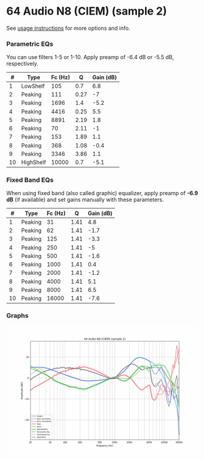 # 64 Audio N8 (CIEM) (sample 2)
See [usage instructions](https://github.com/jaakkopasanen/AutoEq#usage) for more options and info.

### Parametric EQs
You can use filters 1-5 or 1-10. Apply preamp of -6.4 dB or -5.5 dB, respectively.

|   # | Type      |   Fc (Hz) |    Q |   Gain (dB) |
|-----|-----------|-----------|------|-------------|
|   1 | LowShelf  |       105 | 0.7  |         6.8 |
|   2 | Peaking   |       111 | 0.27 |        -7   |
|   3 | Peaking   |      1696 | 1.4  |        -5.2 |
|   4 | Peaking   |      4416 | 0.25 |         5.5 |
|   5 | Peaking   |      8891 | 2.19 |         1.8 |
|   6 | Peaking   |        70 | 2.11 |        -1   |
|   7 | Peaking   |       153 | 1.89 |         1.1 |
|   8 | Peaking   |       368 | 1.08 |        -0.4 |
|   9 | Peaking   |      3346 | 3.86 |         1.1 |
|  10 | HighShelf |     10000 | 0.7  |        -5.1 |

### Fixed Band EQs
When using fixed band (also called graphic) equalizer, apply preamp of **-6.9 dB** (if available) and set gains manually with these parameters.

|   # | Type    |   Fc (Hz) |    Q |   Gain (dB) |
|-----|---------|-----------|------|-------------|
|   1 | Peaking |        31 | 1.41 |         4.8 |
|   2 | Peaking |        62 | 1.41 |        -1.7 |
|   3 | Peaking |       125 | 1.41 |        -3.3 |
|   4 | Peaking |       250 | 1.41 |        -5   |
|   5 | Peaking |       500 | 1.41 |        -1.6 |
|   6 | Peaking |      1000 | 1.41 |         0.4 |
|   7 | Peaking |      2000 | 1.41 |        -1.2 |
|   8 | Peaking |      4000 | 1.41 |         5.1 |
|   9 | Peaking |      8000 | 1.41 |         6.5 |
|  10 | Peaking |     16000 | 1.41 |        -7.6 |

### Graphs
![](./64%20Audio%20N8%20(CIEM)%20(sample%202).png)
